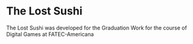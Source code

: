 # The Lost Sushi
The Lost Sushi was developed for the Graduation Work for the course of Digital Games at FATEC-Americana

